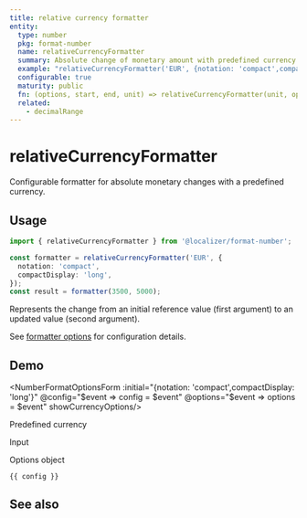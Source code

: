 ```yaml
---
title: relative currency formatter
entity:
  type: number
  pkg: format-number
  name: relativeCurrencyFormatter
  summary: Absolute change of monetary amount with predefined currency (configurable)
  example: "relativeCurrencyFormatter('EUR', {notation: 'compact',compactDisplay: 'long'})(3500, 5000)"
  configurable: true
  maturity: public
  fn: (options, start, end, unit) => relativeCurrencyFormatter(unit, options)(start, end)
  related:
    - decimalRange
---
```


# relativeCurrencyFormatter <Package name="format-number"/>

Configurable formatter for absolute monetary changes with a predefined currency.

## Usage

```typescript twoslash
import { relativeCurrencyFormatter } from '@localizer/format-number';

const formatter = relativeCurrencyFormatter('EUR', {
  notation: 'compact',
  compactDisplay: 'long',
});
const result = formatter(3500, 5000);
```

Represents the change from an initial reference value (first argument) to an updated value (second argument).

See [formatter options](./options/index.md) for configuration details.

## Demo

<script setup>
  import { ref } from 'vue';
  import { NFormItem } from 'naive-ui/es/form';
  import { NInputNumber } from 'naive-ui/es/input-number';
  import { NSelect } from 'naive-ui/es/select';
  import { NDivider } from 'naive-ui/es/divider';
  import NumberFormatOptionsForm from './NumberFormatOptionsForm.vue';
  import { currencyName } from '@localizer/format';

  const start = ref(3500);
  const end = ref(5000);
  const config = ref();
  const options = ref({});

  const unit = ref('EUR');

  const unitOptions = Intl.supportedValuesOf('currency').map(currency => ({label: `${currency} - ${currencyName(currency).localize('en-US')}`, value: currency}));

</script>

<EntityDemo :args="[options, start, end, unit]">

<NumberFormatOptionsForm :initial="{notation: 'compact',compactDisplay: 'long'}" @config="$event => config = $event" @options="$event => options = $event" showCurrencyOptions/>

<NDivider title-placement="left">Predefined currency</NDivider>
<NFormItem label="Currency"><NSelect filterable v-model:value="unit" :options="unitOptions"/></NFormItem>

<NDivider title-placement="left">Input</NDivider>
<NFormItem label="Value before change"><NInputNumber clearable v-model:value="start" /></NFormItem>
<NFormItem label="Value after change"><NInputNumber clearable v-model:value="end" /></NFormItem>

<NDivider title-placement="left">Options object</NDivider>

```-vue
{{ config }}
```

</EntityDemo>

## See also

<Entities />
